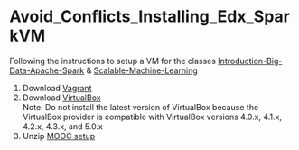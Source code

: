# Avoid_Conflicts_Installing_Edx_SparkVM

Following the instructions to setup a VM for the classes <a href="https://www.edx.org/course/introduction-big-data-apache-spark-uc-berkeleyx-cs100-1x">Introduction-Big-Data-Apache-Spark</a> & <a href="https://www.edx.org/course/scalable-machine-learning-uc-berkeleyx-cs190-1x">Scalable-Machine-Learning</a> 

1. Download <a href="https://www.vagrantup.com/downloads.html">Vagrant</a> 
2. Download <a href="https://www.virtualbox.org/wiki/Downloads">VirtualBox</a>  
Note: Do not install the latest version of VirtualBox because the VirtualBox provider is compatible with VirtualBox versions 4.0.x, 4.1.x, 4.2.x, 4.3.x, and 5.0.x
3. Unzip <a href="https://github.com/spark-mooc/mooc-setup">MOOC setup </a>

